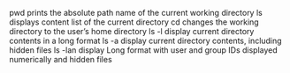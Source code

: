pwd prints the absolute path name of the current working directory
ls displays content list of the current directory
cd changes the working directory to the user’s home directory
ls -l display current directory contents in a long format
ls -a display current directory contents, including hidden files
ls -lan display Long format with user and group IDs displayed numerically and hidden files  
